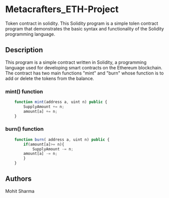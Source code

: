 # Metacrafters_ETH-Project
Token contract in solidity. This Solidity program is a simple tolen contract program that demonstrates the basic syntax and functionality of the Solidity programming language.

## Description

This program is a simple contract written in Solidity, a programming language used for developing smart contracts on the Ethereum blockchain. The contract has two main functions "mint" and "burn" whose function is to add or delete the tokens from the balance.

### mint() function
```javascript
    function mint(address a, uint n) public {
        SupplyAmount += n;
        amount[a] += n;
    }
```
### burn() function
```javascript
    function burn( address a, uint n) public {
        if(amount[a]>= n){
            SupplyAmount -= n;
        amount[a] -= n;
        }
    }
```
## Authors

Mohit Sharma
